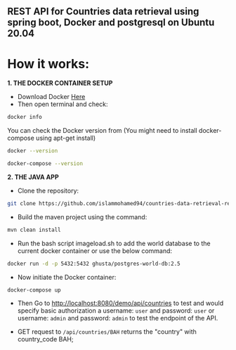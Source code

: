 ## REST API for Countries data retrieval using spring boot, Docker and postgresql on Ubuntu 20.04

# How it works:
**1. THE DOCKER CONTAINER SETUP**
* Download Docker [Here](https://docs.docker.com/engine/install/ubuntu/)
* Then open terminal and check:
```bash
docker info
```
You can check the Docker version from (You might need to install docker-compose using apt-get install)
```bash
docker --version
```
```bash
docker-compose --version
```

**2. THE JAVA APP**

* Clone the repository:
```bash
git clone https://github.com/islammohamed94/countries-data-retrieval-restapi.git
```
* Build the maven project using the command:
```bash
mvn clean install
```

* Run the bash script imageload.sh to add the world database to the current docker container or use the below command:
```bash
docker run -d -p 5432:5432 ghusta/postgres-world-db:2.5
```

* Now initiate the Docker container:
```bash
docker-compose up
```
* Then Go to [http://localhost:8080/demo/api/countries](http://localhost:8080/demo/api/countries) to test and would specify basic authorization a username: `user` and password: `user` or username: `admin` and password: `admin` to test the endpoint of the API.

* GET request to `/api/countries/BAH` returns the "country" with country_code BAH;
